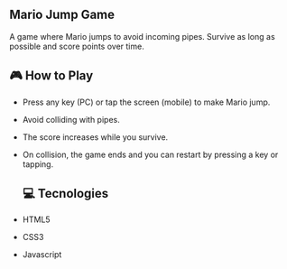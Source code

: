 ## Mario Jump Game

A game where Mario jumps to avoid incoming pipes. Survive as long as possible and score points over time.

## 🎮 How to Play

- Press any key (PC) or tap the screen (mobile) to make Mario jump.

- Avoid colliding with pipes.

- The score increases while you survive.

- On collision, the game ends and you can restart by pressing a key or tapping.

  ## 💻 Tecnologies

- HTML5
- CSS3
- Javascript
